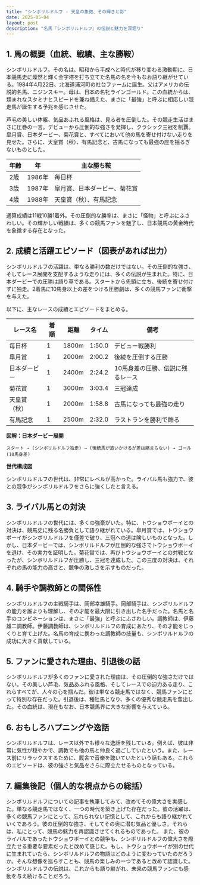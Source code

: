 ```yaml
---
title: "シンボリルドルフ - 天皇の象徴、その輝きと影"
date: 2025-05-04
layout: post
description: "名馬『シンボリルドルフ』の伝説と魅力を深堀り"
---
```


## 1. 馬の概要（血統、戦績、主な勝鞍）

シンボリルドルフ。その名は、昭和から平成へと時代が移り変わる激動期に、日本競馬史に燦然と輝く金字塔を打ち立てた名馬の名を今もなお語り継がせている。1984年4月22日、北海道浦河町の社台ファームに誕生。父はアメリカの伝説的名馬、ニジンスキー。母は、日本の名牝ラインゴールド。この血統からは、類まれなスタミナとスピードを兼ね備えた、まさに「最強」と呼ぶに相応しい競走馬が誕生する予兆を感じさせた。

芦毛の美しい体躯、気品あふれる風格は、見る者を圧倒した。その競走生活はまさに圧巻の一言。デビューから圧倒的な強さを発揮し、クラシック三冠を制覇。皐月賞、日本ダービー、菊花賞と、すべてにおいて他の馬を寄せ付けない走りを見せた。さらに、天皇賞（秋）、有馬記念と、古馬になっても最強の座を揺るぎないものとした。

| 年齢 | 年 | 主な勝ち鞍 |
|---|---|---|
| 2歳 | 1986年 | 毎日杯 |
| 3歳 | 1987年 | 皐月賞、日本ダービー、菊花賞 |
| 4歳 | 1988年 | 天皇賞（秋）、有馬記念 |

通算成績は11戦10勝1着外。その圧倒的な勝率は、まさに「怪物」と呼ぶにふさわしい。その輝かしい戦績は、多くの競馬ファンを魅了し、日本競馬の黄金時代を象徴する存在となった。


## 2. 成績と活躍エピソード（図表があれば出力）

シンボリルドルフの活躍は、単なる勝利の数だけではない。その圧倒的な強さ、そしてレース展開を支配するような走りには、多くの伝説が生まれた。特に、日本ダービーでの圧勝は語り草である。スタートから先頭に立ち、後続を寄せ付けずに独走。2着馬に10馬身以上の差をつける圧勝劇は、多くの競馬ファンに衝撃を与えた。

以下に、主なレースの成績とエピソードをまとめる。

| レース名         | 着順 | 距離 | タイム   | 備考                                                                 |
|-----------------|-------|-------|---------|----------------------------------------------------------------------|
| 毎日杯           | 1     | 1800m | 1:50.0  | デビュー戦勝利                                                         |
| 皐月賞           | 1     | 2000m | 2:00.2  | 後続を圧倒する圧勝                                                     |
| 日本ダービー       | 1     | 2400m | 2:24.2  | 10馬身差の圧勝、伝説に残るレース                                         |
| 菊花賞           | 1     | 3000m | 3:03.4  | 三冠達成                                                              |
| 天皇賞（秋）     | 1     | 2000m | 1:58.8  | 古馬になっても最強の走り                                               |
| 有馬記念         | 1     | 2500m | 2:32.0  | ラストランを勝利で飾る                                                 |


**図解：日本ダービー展開**

```
スタート → (シンボリルドルフ独走) → (後続馬が追いかけるが差は縮まらない) → ゴール(10馬身差)
```

**世代構成図**

シンボリルドルフの世代は、非常にレベルが高かった。ライバル馬も強力で、彼との競争がシンボリルドルフをさらに強くしたと言える。


## 3. ライバル馬との対決

シンボリルドルフの世代には、多くの強豪がいた。特に、トウショウボーイとの対決は、競馬史に残る名勝負として語り継がれている。皐月賞では、トウショウボーイがシンボリルドルフを僅差で破り、三冠への道は険しいものとなった。しかし、日本ダービーでは、シンボリルドルフが圧倒的な強さでトウショウボーイを退け、その実力を証明した。菊花賞では、再びトウショウボーイとの対戦となったが、シンボリルドルフが圧勝し、三冠を達成した。この三度の対決は、それぞれの馬の能力の高さと、競争の激しさを示すものだった。


## 4. 騎手や調教師との関係性

シンボリルドルフの主戦騎手は、岡部幸雄騎手。岡部騎手は、シンボリルドルフの能力を誰よりも理解し、その才能を最大限に引き出した名手だった。名馬と名手のコンビネーションは、まさに「最強」と呼ぶにふさわしい。調教師は、伊藤雄二調教師。伊藤調教師は、シンボリルドルフの育成にあたり、その才能をじっくりと育て上げた。名馬の育成に携わった調教師の技量も、シンボリルドルフの成功に大きく貢献している。


## 5. ファンに愛された理由、引退後の話

シンボリルドルフが多くのファンに愛された理由は、その圧倒的な強さだけではない。その美しい芦毛、気品あふれる風格、そしてレースでの迫力ある走り、これらすべてが、人々の心を掴んだ。彼は単なる競走馬ではなく、競馬ファンにとって特別な存在だった。引退後は、種牡馬となり、多くの優秀な競走馬を輩出した。その血統は、現在もなお、日本競馬界に大きな影響を与えている。


## 6. おもしろハプニングや逸話

シンボリルドルフは、レース以外でも様々な逸話を残している。例えば、彼は非常に気性が穏やかで、調教でも他の馬と仲良く過ごしていたという。また、レース前にリラックスするために、厩舎で音楽を聴いていたという話もある。これらのエピソードは、彼の強さと気品をさらに際立たせるものとなっている。


## 7. 編集後記（個人的な視点からの総括）

シンボリルドルフについての記事を執筆してみて、改めてその偉大さを実感した。単なる競走馬ではなく、一つの時代を築き上げた存在だった。彼の活躍は、多くの競馬ファンにとって、忘れられない記憶として、これからも語り継がれていくであろう。彼の圧倒的な強さ、そしてその奥に潜む気品と優しさ。それらは、私にとって、競馬の魅力を再認識させてくれるものであった。  また、彼のライバルであったトウショウボーイとの競争も、シンボリルドルフの偉大さを際立たせる重要な要素だったと改めて感じた。もし、トウショウボーイが別の世代に生まれていたら、シンボリルドルフの物語はどのように変わっていたのだろうか。そんな想像を巡らすことも、競馬の楽しみの一つであると改めて認識した。  シンボリルドルフの伝説は、これからも語り継がれ、未来の競馬ファンにも感動を与え続けることだろう。
